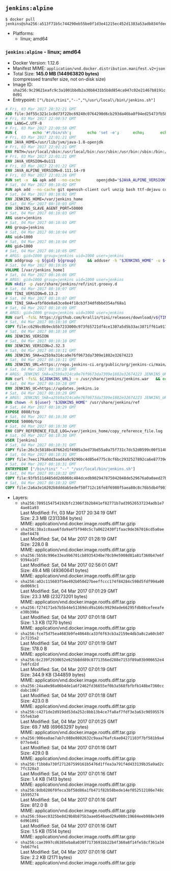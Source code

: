 ## `jenkins:alpine`

```console
$ docker pull jenkins@sha256:a513f71b5c744290eb55be0f1d3e41215ec452d1383a53adb834fdee32d2d597
```

-	Platforms:
	-	linux; amd64

### `jenkins:alpine` - linux; amd64

-	Docker Version: 1.12.6
-	Manifest MIME: `application/vnd.docker.distribution.manifest.v2+json`
-	Total Size: **145.0 MB (144963820 bytes)**  
	(compressed transfer size, not on-disk size)
-	Image ID: `sha256:9c29621eafc9c3a1001bbdb2a30b8431b5b8d854ca947c02e21467b8191c0d91`
-	Entrypoint: `["\/bin\/tini","--","\/usr\/local\/bin\/jenkins.sh"]`

```dockerfile
# Fri, 03 Mar 2017 20:32:21 GMT
ADD file:3df55c321c1c8d73f22bc69240c0764290d6cb293da46ba8f94ed25473fb5853 in / 
# Fri, 03 Mar 2017 22:00:57 GMT
ENV LANG=C.UTF-8
# Fri, 03 Mar 2017 22:00:58 GMT
RUN { 		echo '#!/bin/sh'; 		echo 'set -e'; 		echo; 		echo 'dirname "$(dirname "$(readlink -f "$(which javac || which java)")")"'; 	} > /usr/local/bin/docker-java-home 	&& chmod +x /usr/local/bin/docker-java-home
# Fri, 03 Mar 2017 22:01:21 GMT
ENV JAVA_HOME=/usr/lib/jvm/java-1.8-openjdk
# Fri, 03 Mar 2017 22:01:21 GMT
ENV PATH=/usr/local/sbin:/usr/local/bin:/usr/sbin:/usr/bin:/sbin:/bin:/usr/lib/jvm/java-1.8-openjdk/jre/bin:/usr/lib/jvm/java-1.8-openjdk/bin
# Fri, 03 Mar 2017 22:01:21 GMT
ENV JAVA_VERSION=8u111
# Fri, 03 Mar 2017 22:01:22 GMT
ENV JAVA_ALPINE_VERSION=8.111.14-r0
# Fri, 03 Mar 2017 22:01:26 GMT
RUN set -x 	&& apk add --no-cache 		openjdk8="$JAVA_ALPINE_VERSION" 	&& [ "$JAVA_HOME" = "$(docker-java-home)" ]
# Sat, 04 Mar 2017 00:10:02 GMT
RUN apk add --no-cache git openssh-client curl unzip bash ttf-dejavu coreutils
# Sat, 04 Mar 2017 00:10:02 GMT
ENV JENKINS_HOME=/var/jenkins_home
# Sat, 04 Mar 2017 00:10:03 GMT
ENV JENKINS_SLAVE_AGENT_PORT=50000
# Sat, 04 Mar 2017 00:10:03 GMT
ARG user=jenkins
# Sat, 04 Mar 2017 00:10:03 GMT
ARG group=jenkins
# Sat, 04 Mar 2017 00:10:04 GMT
ARG uid=1000
# Sat, 04 Mar 2017 00:10:04 GMT
ARG gid=1000
# Sat, 04 Mar 2017 00:10:05 GMT
# ARGS: gid=1000 group=jenkins uid=1000 user=jenkins
RUN addgroup -g ${gid} ${group}     && adduser -h "$JENKINS_HOME" -u ${uid} -G ${group} -s /bin/bash -D ${user}
# Sat, 04 Mar 2017 00:10:05 GMT
VOLUME [/var/jenkins_home]
# Sat, 04 Mar 2017 00:10:06 GMT
# ARGS: gid=1000 group=jenkins uid=1000 user=jenkins
RUN mkdir -p /usr/share/jenkins/ref/init.groovy.d
# Sat, 04 Mar 2017 00:10:07 GMT
ENV TINI_VERSION=0.13.2
# Sat, 04 Mar 2017 00:10:07 GMT
ENV TINI_SHA=afbf8de8a63ce8e4f18cb3f34dfdbbd354af68a1
# Sat, 04 Mar 2017 00:10:09 GMT
# ARGS: gid=1000 group=jenkins uid=1000 user=jenkins
RUN curl -fsSL https://github.com/krallin/tini/releases/download/v${TINI_VERSION}/tini-static-amd64 -o /bin/tini && chmod +x /bin/tini   && echo "$TINI_SHA  /bin/tini" | sha1sum -c -
# Sat, 04 Mar 2017 00:10:10 GMT
COPY file:c629bc0b9ecb5b7233000c973f65721df4ce1307a5d5b33ac3871ff61a9172ff in /usr/share/jenkins/ref/init.groovy.d/tcp-slave-agent-port.groovy 
# Sat, 04 Mar 2017 00:10:10 GMT
ARG JENKINS_VERSION
# Sat, 04 Mar 2017 00:10:10 GMT
ENV JENKINS_VERSION=2.32.3
# Sat, 04 Mar 2017 00:10:11 GMT
ARG JENKINS_SHA=a25b9a314ca9e76f9673da7309e1882e32674223
# Sat, 04 Mar 2017 00:10:11 GMT
ARG JENKINS_URL=https://repo.jenkins-ci.org/public/org/jenkins-ci/main/jenkins-war/2.32.3/jenkins-war-2.32.3.war
# Sat, 04 Mar 2017 00:10:28 GMT
# ARGS: JENKINS_SHA=a25b9a314ca9e76f9673da7309e1882e32674223 JENKINS_URL=https://repo.jenkins-ci.org/public/org/jenkins-ci/main/jenkins-war/2.32.3/jenkins-war-2.32.3.war gid=1000 group=jenkins uid=1000 user=jenkins
RUN curl -fsSL ${JENKINS_URL} -o /usr/share/jenkins/jenkins.war   && echo "${JENKINS_SHA}  /usr/share/jenkins/jenkins.war" | sha1sum -c -
# Sat, 04 Mar 2017 00:10:28 GMT
ENV JENKINS_UC=https://updates.jenkins.io
# Sat, 04 Mar 2017 00:10:29 GMT
# ARGS: JENKINS_SHA=a25b9a314ca9e76f9673da7309e1882e32674223 JENKINS_URL=https://repo.jenkins-ci.org/public/org/jenkins-ci/main/jenkins-war/2.32.3/jenkins-war-2.32.3.war gid=1000 group=jenkins uid=1000 user=jenkins
RUN chown -R ${user} "$JENKINS_HOME" /usr/share/jenkins/ref
# Sat, 04 Mar 2017 00:10:29 GMT
EXPOSE 8080/tcp
# Sat, 04 Mar 2017 00:10:30 GMT
EXPOSE 50000/tcp
# Sat, 04 Mar 2017 00:10:30 GMT
ENV COPY_REFERENCE_FILE_LOG=/var/jenkins_home/copy_reference_file.log
# Sat, 04 Mar 2017 00:10:30 GMT
USER [jenkins]
# Sat, 04 Mar 2017 00:10:31 GMT
COPY file:26c3c5818bc87662d1f4905a3ed73bd55a0a75f731c7dc52d0599c00f51408e9 in /usr/local/bin/jenkins-support 
# Sat, 04 Mar 2017 00:10:31 GMT
COPY file:7eec179a0dd3aad4a9c9290bc4d85e4775c8cf6bc2932527892ca6e87739e474 in /usr/local/bin/jenkins.sh 
# Sat, 04 Mar 2017 00:10:31 GMT
ENTRYPOINT ["/bin/tini" "--" "/usr/local/bin/jenkins.sh"]
# Sat, 04 Mar 2017 00:10:32 GMT
COPY file:93fb511d485dd2d6060c484dcedb902947875042048de529676a0a0aed27b5a3 in /usr/local/bin/plugins.sh 
# Sat, 04 Mar 2017 00:10:32 GMT
COPY file:2a6a3e16202b8dddab5edef50f712c16fe8f6980f5aea80c8c76b5db4f903913 in /usr/local/bin/install-plugins.sh 
```

-	Layers:
	-	`sha256:7095154754192bfc2306f3b2b841ef82771b7ad39526537234adb1e74ae81a93`  
		Last Modified: Fri, 03 Mar 2017 20:34:19 GMT  
		Size: 2.3 MB (2313384 bytes)  
		MIME: application/vnd.docker.image.rootfs.diff.tar.gzip
	-	`sha256:38a1c0aaa6fda9a4f5f940c5c7a0622430f1faac9de367016cd5a0aed8ef4478`  
		Last Modified: Sat, 04 Mar 2017 01:28:19 GMT  
		Size: 228.0 B  
		MIME: application/vnd.docker.image.rootfs.diff.tar.gzip
	-	`sha256:5b58c996e33ea9b6701cb8935434be70cb9e5908d81a81f360b47e6f9394a1d7`  
		Last Modified: Sat, 04 Mar 2017 02:56:01 GMT  
		Size: 49.4 MB (49360641 bytes)  
		MIME: application/vnd.docker.image.rootfs.diff.tar.gzip
	-	`sha256:a02c115603f54e492b050d27beeffccc174f84284c598d5fdf994a00de0069c1`  
		Last Modified: Sat, 04 Mar 2017 07:01:29 GMT  
		Size: 23.3 MB (23273201 bytes)  
		MIME: application/vnd.docker.image.rootfs.diff.tar.gzip
	-	`sha256:f274171eb7b5b44e51369dcd9a166c9929dade66295fdb08cefeeafee30b390a`  
		Last Modified: Sat, 04 Mar 2017 07:01:18 GMT  
		Size: 1.3 KB (1270 bytes)  
		MIME: application/vnd.docker.image.rootfs.diff.tar.gzip
	-	`sha256:fce75d75ea4683b9fe40648ca33f6f63cb3a2159e4db3a8c2a60cb072c7235a2`  
		Last Modified: Sat, 04 Mar 2017 07:01:19 GMT  
		Size: 178.0 B  
		MIME: application/vnd.docker.image.rootfs.diff.tar.gzip
	-	`sha256:6c239f2930652e625b8dd89c8771356ed288e7153f89a03b906652e47e6fcd2d`  
		Last Modified: Sat, 04 Mar 2017 07:01:19 GMT  
		Size: 344.9 KB (344859 bytes)  
		MIME: application/vnd.docker.image.rootfs.diff.tar.gzip
	-	`sha256:24aa0e98a06b4de1a6f2462fd36655ef0b3a568fbfbfb148be7360ccdabc1067`  
		Last Modified: Sat, 04 Mar 2017 07:01:18 GMT  
		Size: 423.0 B  
		MIME: application/vnd.docker.image.rootfs.diff.tar.gzip
	-	`sha256:c4271de2d919dd53da252c8bb13b4ce7fa8af7fdf3e3a63c9059557655fe63a0`  
		Last Modified: Sat, 04 Mar 2017 07:01:25 GMT  
		Size: 69.7 MB (69663297 bytes)  
		MIME: application/vnd.docker.image.rootfs.diff.tar.gzip
	-	`sha256:906ea8ae7ab7c088e8082632c9aaa76afc6ae04271103f7bf581b9a4077e4e61`  
		Last Modified: Sat, 04 Mar 2017 07:01:16 GMT  
		Size: 429.0 B  
		MIME: application/vnd.docker.image.rootfs.diff.tar.gzip
	-	`sha256:f1bb8a730f271267599161b5476d1ffea3a791f4d433139b35a9ad2c7fc328a3`  
		Last Modified: Sat, 04 Mar 2017 07:01:16 GMT  
		Size: 1.4 KB (1413 bytes)  
		MIME: application/vnd.docker.image.rootfs.diff.tar.gzip
	-	`sha256:8db0206f0feca3bf58d86a1fb471f82b58bede14ef052512186e748c1b595274`  
		Last Modified: Sat, 04 Mar 2017 07:01:16 GMT  
		Size: 812.0 B  
		MIME: application/vnd.docker.image.rootfs.diff.tar.gzip
	-	`sha256:59aec0325be8d29b8b875b3aae0540aed29a080c19684eeb988e34996d961091`  
		Last Modified: Sat, 04 Mar 2017 07:01:16 GMT  
		Size: 1.5 KB (1514 bytes)  
		MIME: application/vnd.docker.image.rootfs.diff.tar.gzip
	-	`sha256:cae3997cd6385eba8a030f7173691bb22b4f360a8f14fe58cf361a347eb67fe1`  
		Last Modified: Sat, 04 Mar 2017 07:01:16 GMT  
		Size: 2.2 KB (2171 bytes)  
		MIME: application/vnd.docker.image.rootfs.diff.tar.gzip
